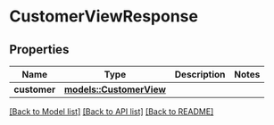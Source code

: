# CustomerViewResponse

## Properties

Name | Type | Description | Notes
------------ | ------------- | ------------- | -------------
**customer** | [**models::CustomerView**](CustomerView.md) |  | 

[[Back to Model list]](../README.md#documentation-for-models) [[Back to API list]](../README.md#documentation-for-api-endpoints) [[Back to README]](../README.md)


